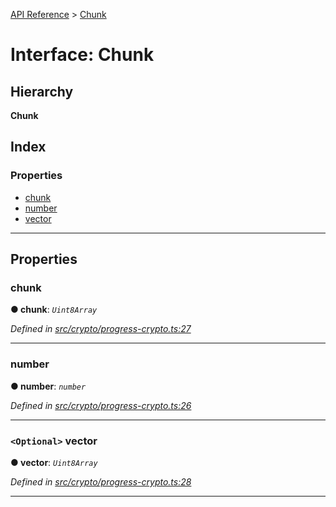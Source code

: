 [API Reference](../README.md) > [Chunk](../interfaces/chunk.md)

# Interface: Chunk

## Hierarchy

**Chunk**

## Index

### Properties

* [chunk](chunk.md#chunk-1)
* [number](chunk.md#number)
* [vector](chunk.md#vector)

---

## Properties

<a id="chunk-1"></a>

###  chunk

**● chunk**: *`Uint8Array`*

*Defined in [src/crypto/progress-crypto.ts:27](https://github.com/repux/repux-lib/blob/09025a1/src/crypto/progress-crypto.ts#L27)*

___
<a id="number"></a>

###  number

**● number**: *`number`*

*Defined in [src/crypto/progress-crypto.ts:26](https://github.com/repux/repux-lib/blob/09025a1/src/crypto/progress-crypto.ts#L26)*

___
<a id="vector"></a>

### `<Optional>` vector

**● vector**: *`Uint8Array`*

*Defined in [src/crypto/progress-crypto.ts:28](https://github.com/repux/repux-lib/blob/09025a1/src/crypto/progress-crypto.ts#L28)*

___

